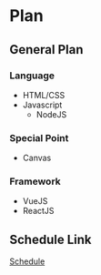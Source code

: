 # Plan

## General Plan
### Language
* HTML/CSS
* Javascript
  * NodeJS
  
### Special Point
* Canvas

### Framework
* VueJS
* ReactJS

## Schedule Link
[Schedule](./Schedule.md)
